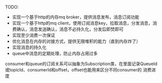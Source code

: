 TODO:
* 实现一个基于http的内存mq broker，提供消息发布，消息订阅功能
* 实现一个基于http的mq client，使用订阅消息key，拉取消息，分发消息，消费确认，消息发送确认，消息不必持久化，分发后即焚即可
* 实现至少消费一次保证
* 优化消息在内存的对接方式，提供无限堆积的能力（直到内存炸了）
* 实现消息的持久化
* queue中消息的定期处理，防止内存占用过多


consumer和queue的订阅关系可以抽象为Subscription类，在里面记录QueueId或topicId、consumerId和offset，offset也能用来区分不同consumer的
消费进度
